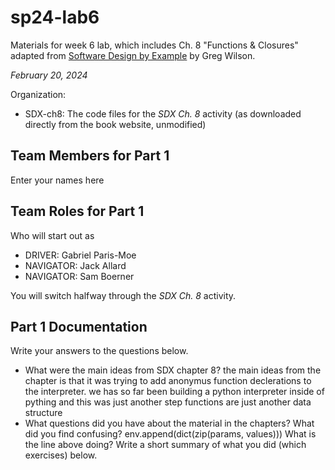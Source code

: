 # sp24-lab6
Materials for week 6 lab, which includes Ch. 8 "Functions & Closures" adapted from [Software Design by Example](https://third-bit.com/sdxpy/) by Greg Wilson.

_February 20, 2024_

Organization:
* SDX-ch8: The code files for the _SDX Ch. 8_ activity (as downloaded directly from the book website, unmodified) 

## Team Members for Part 1
Enter your names here

## Team Roles for Part 1
Who will start out as
* DRIVER: Gabriel Paris-Moe
* NAVIGATOR: Jack Allard
* NAVIGATOR: Sam Boerner

You will switch halfway through the _SDX Ch. 8_ activity.

## Part 1 Documentation

Write your answers to the questions below.

* What were the main ideas from SDX chapter 8?
the main ideas from the chapter is that it was trying to add anonymus function declerations to the interpreter. we has so far been building a python interpreter inside of pything and this was just another step
functions are just another data structure
* What questions did you have about the material in the chapters? What did you find confusing?
    env.append(dict(zip(params, values)))
    What is the line above doing?
Write a short summary of what you did (which exercises) below.
    